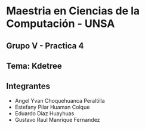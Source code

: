 # Maestria en Ciencias de la Computación - UNSA
## Grupo V - Practica 4
## Tema: Kdetree

##  Integrantes
- Angel Yvan Choquehuanca Peraltilla
- Estefany Pilar Huaman Colque
- Eduardo Diaz Huayhuas
- Gustavo Raul Manrique Fernandez
